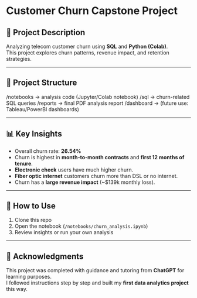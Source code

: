 # Customer Churn Capstone Project

## 📌 Project Description
Analyzing telecom customer churn using **SQL** and **Python (Colab)**.  
This project explores churn patterns, revenue impact, and retention strategies.

---

## 📂 Project Structure
/notebooks → analysis code (Jupyter/Colab notebook)
/sql → churn-related SQL queries
/reports → final PDF analysis report
/dashboard → (future use: Tableau/PowerBI dashboards)

---

## 📊 Key Insights
- Overall churn rate: **26.54%**
- Churn is highest in **month-to-month contracts** and **first 12 months of tenure**.
- **Electronic check** users have much higher churn.
- **Fiber optic internet** customers churn more than DSL or no internet.
- Churn has a **large revenue impact** (~$139k monthly loss).

---

## 🚀 How to Use
1. Clone this repo  
2. Open the notebook (`/notebooks/churn_analysis.ipynb`)  
3. Review insights or run your own analysis  

---

## 🙏 Acknowledgments
This project was completed with guidance and tutoring from **ChatGPT** for learning purposes.  
I followed instructions step by step and built my **first data analytics project** this way.
